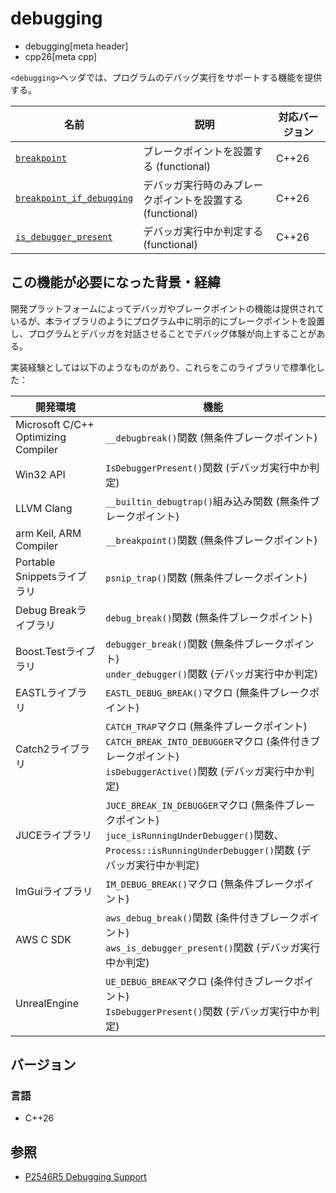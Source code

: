 # debugging
* debugging[meta header]
* cpp26[meta cpp]

`<debugging>`ヘッダでは、プログラムのデバッグ実行をサポートする機能を提供する。

| 名前 | 説明 | 対応バージョン |
|------|------|----------------|
| [`breakpoint`](debugging/breakpoint.md) | ブレークポイントを設置する (functional) | C++26 |
| [`breakpoint_if_debugging`](debugging/breakpoint_if_debugging.md) | デバッガ実行時のみブレークポイントを設置する (functional) | C++26 |
| [`is_debugger_present`](debugging/is_debugger_present.md) | デバッガ実行中か判定する (functional) | C++26 |


## この機能が必要になった背景・経緯
開発プラットフォームによってデバッガやブレークポイントの機能は提供されているが、本ライブラリのようにプログラム中に明示的にブレークポイントを設置し、プログラムとデバッガを対話させることでデバッグ体験が向上することがある。

実装経験としては以下のようなものがあり、これらをこのライブラリで標準化した：

| 開発環境 | 機能 |
|----------|------|
| Microsoft C/C++ Optimizing Compiler | `__debugbreak()`関数 (無条件ブレークポイント) |
| Win32 API                   | `IsDebuggerPresent()`関数 (デバッガ実行中か判定) |
| LLVM Clang                  | `__builtin_debugtrap()`組み込み関数 (無条件ブレークポイント) |
| arm Keil, ARM Compiler      | `__breakpoint()`関数 (無条件ブレークポイント) |
| Portable Snippetsライブラリ | `psnip_trap()`関数 (無条件ブレークポイント) |
| Debug Breakライブラリ       | `debug_break()`関数 (無条件ブレークポイント) |
| Boost.Testライブラリ        | `debugger_break()`関数 (無条件ブレークポイント)<br/> `under_debugger()`関数 (デバッガ実行中か判定) |
| EASTLライブラリ             | `EASTL_DEBUG_BREAK()`マクロ (無条件ブレークポイント) |
| Catch2ライブラリ            | `CATCH_TRAP`マクロ (無条件ブレークポイント)<br/> `CATCH_BREAK_INTO_DEBUGGER`マクロ (条件付きブレークポイント)<br/> `isDebuggerActive()`関数 (デバッガ実行中か判定) |
| JUCEライブラリ              | `JUCE_BREAK_IN_DEBUGGER`マクロ (無条件ブレークポイント)<br/> `juce_isRunningUnderDebugger()`関数、`Process::isRunningUnderDebugger()`関数 (デバッガ実行中か判定) |
| ImGuiライブラリ             | `IM_DEBUG_BREAK()`マクロ (無条件ブレークポイント) |
| AWS C SDK                   | `aws_debug_break()`関数 (条件付きブレークポイント)<br/> `aws_is_debugger_present()`関数 (デバッガ実行中か判定) |
| UnrealEngine                | `UE_DEBUG_BREAK`マクロ (条件付きブレークポイント)<br/> `IsDebuggerPresent()`関数 (デバッガ実行中か判定) |


## バージョン
### 言語
- C++26


## 参照
- [P2546R5 Debugging Support](https://open-std.org/jtc1/sc22/wg21/docs/papers/2023/p2546r5.html)
